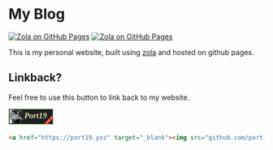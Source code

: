 # My Blog

[![Zola on GitHub Pages](https://github.com/port19x/port19.xyz/actions/workflows/master.yml/badge.svg)](https://github.com/port19x/port19.xyz/actions/workflows/master.yml)
[![Zola on GitHub Pages](https://github.com/port19x/port19.xyz/actions/workflows/pages/pages-build-deployment/badge.svg)](https://github.com/port19x/port19.xyz/actions/workflows/pages/pages-build-deployment)

This is my personal website, built using [zola](https://github.com/getzola/zola) and hosted on github pages.

## Linkback?

Feel free to use this button to link back to my website.

[![Web Button](https://github.com/port19x/port19.xyz/blob/master/static/buttons/port19.gif)](https://port19.xyz)

```html
<a href="https://port19.yxz" target="_blank"><img src="github.com/port19x/port19.xyz/blob/master/static/buttons/port19.gif" width="88" height="31"></a>
```
